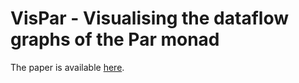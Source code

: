 # VisPar - Visualising the dataflow graphs of the Par monad

The paper is available [here](../papers/VisPar-fhpc2017.pdf).
